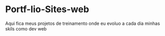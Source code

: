 # Portf-lio-Sites-web
Aqui fica meus projetos de treinamento onde eu evoluo a cada dia minhas skils como dev web
